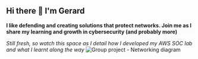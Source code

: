 ## Hi there 👋 I'm Gerard

**I like defending and creating solutions that protect networks. Join me as I share my learning and growth in cybersecurity (and probably more)**

*Still fresh, so watch this space as I  detail how I developed my AWS SOC lab and what I learnt along the way*
![Group project - Networking diagram](https://github.com/user-attachments/assets/adf285ac-251a-4b56-a757-b42c3c3ade33)



<!--
**VIR2050/VIR2050** is a ✨ _special_ ✨ repository because its `README.md` (this file) appears on your GitHub profile.

Here are some ideas to get you started:

- 🔭 I’m currently working on ...
- 🌱 I’m currently learning ...
- 👯 I’m looking to collaborate on ...
- 🤔 I’m looking for help with ...
- 💬 Ask me about ...
- 📫 How to reach me: ...
- 😄 Pronouns: ...
- ⚡ Fun fact: ...
-->
